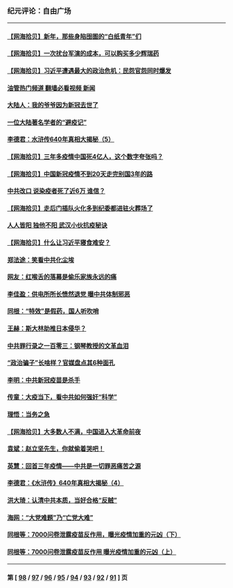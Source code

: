 ### 纪元评论：自由广场
---
#### [【网海拾贝】新年，那些身陷囹圄的“白纸青年”们](../../pages/nsc993/n13914082.md?01240330) 
#### [【网海拾贝】一次扰台军演的成本，可以购买多少辉瑞药](../../pages/nsc993/n13913014.md?01240330) 
#### [【网海拾贝】习近平遭遇最大的政治危机：民怨官怨同时爆发](../../pages/nsc993/n13912209.md?01240330) 
#### [油管热门频道 翻墙必看视频 新闻](ok?01240330)
#### [大陆人：我的爷爷因为新冠去世了](../../pages/nsc993/n13911813.md?01240330) 
#### [一位大陆著名学者的“避疫记”](../../pages/nsc993/n13910818.md?01240330) 
#### [李德君：水浒传640年真相大揭秘（5）](../../pages/nsc993/n13910762.md?01240330) 
#### [【网海拾贝】三年多疫情中国死4亿人，这个数字夸张吗？](../../pages/nsc993/n13910014.md?01240330) 
#### [【网海拾贝】中国新冠疫情不到20天走完别国3年的路](../../pages/nsc993/n13909874.md?01240330) 
#### [中共改口 说染疫者死了近6万 谁信？](../../pages/nsc993/n13909190.md?01240330) 
#### [【网海拾贝】走后门插队火化多到纪委都进驻火葬场了](../../pages/nsc993/n13908847.md?01240330) 
#### [人人皆阳 独他不阳 武汉小伙抗疫秘诀](../../pages/nsc993/n13908649.md?01240330) 
#### [【网海拾贝】什么让习近平寝食难安？](../../pages/nsc993/n13907971.md?01240330) 
#### [郑法途：笑看中共化尘埃](../../pages/nsc993/n13908320.md?01240330) 
#### [网友：红喉舌的落幕是偷乐家族永远的痛](../../pages/nsc993/n13907887.md?01240330) 
#### [李佳盈：供电所所长愤然退党 曝中共体制邪恶](../../pages/nsc993/n13907773.md?01240330) 
#### [同根：“特效”是假药，国人听吹哨](../../pages/nsc993/n13907441.md?01240330) 
#### [王赫：斯大林助推日本侵华？](../../pages/nsc993/n13907493.md?01240330) 
#### [中共罪行录之一百零三：钢琴教授的文革血泪](../../pages/nsc993/n13907424.md?01240330) 
#### [“政治骗子”长啥样？官媒盘点其6种面孔](../../pages/nsc993/n13907349.md?01240330) 
#### [李明：中共新冠疫苗是杀手](../../pages/nsc993/n13906803.md?01240330) 
#### [传童：大疫当下，看中共如何强奸“科学”](../../pages/nsc993/n13906819.md?01240330) 
#### [理悟：当务之急](../../pages/nsc993/n13906801.md?01240330) 
#### [【网海拾贝】大多数人不满，中国进入大革命前夜](../../pages/nsc993/n13906786.md?01240330) 
#### [袁斌：赵立坚先生，你就偷着哭吧！](../../pages/nsc993/n13906775.md?01240330) 
#### [英慧：回首三年疫情——中共是一切罪恶痛苦之源](../../pages/nsc993/n13906161.md?01240330) 
#### [李德君：《水浒传》640年真相大揭秘（4）](../../pages/nsc993/n13906321.md?01240330) 
#### [洪大琦：认清中共本质，当好合格“反贼”](../../pages/nsc993/n13905942.md?01240330) 
#### [海网：“大党难题”乃“亡党大难”](../../pages/nsc993/n13905910.md?01240330) 
#### [同根等：7000问卷泄露疫苗反作用，曝光疫情加重的元凶（下）](../../pages/nsc993/n13905251.md?01240330) 
#### [同根等：7000问卷泄露疫苗反作用 曝光疫情加重的元凶（上）](../../pages/nsc993/n13904267.md?01240330) 

---
#### 第 [ [98](./98.md?01240330) / [97](./97.md?01240330) / [96](./96.md?01240330) / [95](./95.md?01240330) / [94](./94.md?01240330) / [93](./93.md?01240330) / [92](./92.md?01240330) / [91](./91.md?01240330) ] 页
